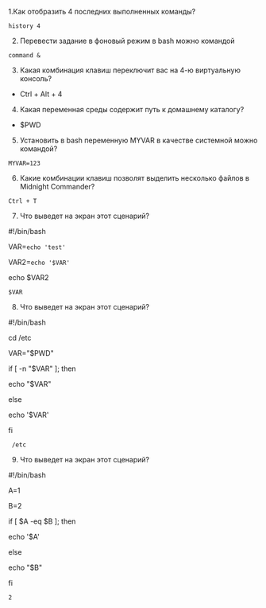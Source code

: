 1.Как отобразить 4 последних выполненных команды?

 ```history 4```
 
2. Перевести задание в фоновый режим в bash можно командой 

  ```command &```
  
3. Какая комбинация клавиш переключит вас на 4-ю виртуальную консоль? 
 - Ctrl + Alt + 4
4. Какая переменная среды содержит путь к домашнему каталогу?
 - $PWD
5. Установить в bash переменную MYVAR в качестве системной можно командой?
  ```
  MYVAR=123
  ```
6. Какие комбинации клавиш позволят выделить несколько файлов в Midnight Commander?
  ```
 Ctrl + T
  ```
  
  7. Что выведет на экран этот сценарий?

#!/bin/bash

VAR=`echo 'test'`

VAR2=`echo '$VAR'`

echo $VAR2
  ```
$VAR
  ```
  8. Что выведет на экран этот сценарий?

#!/bin/bash

cd /etc

VAR="$PWD"

if [ -n "$VAR" ]; then

 echo "$VAR"
 
else

 echo '$VAR'
 
fi 

```
 /etc
  ```
  9. Что выведет на экран этот сценарий?

#!/bin/bash

A=1

B=2

if [ $A -eq $B  ]; then

 echo '$A'
 
else

 echo "$B"
 
fi 

  ```
 2
  ```
